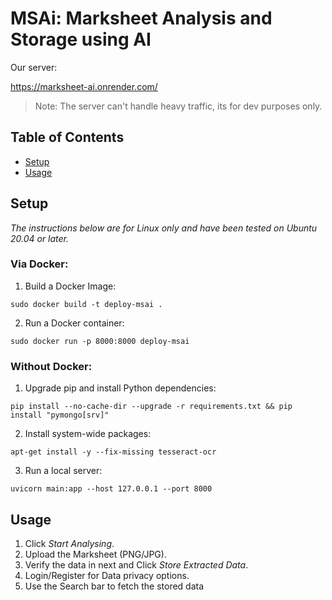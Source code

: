 # MSAi: Marksheet Analysis and Storage using AI

Our server:

https://marksheet-ai.onrender.com/


> Note: The server can't handle heavy traffic, its for dev purposes only.

## Table of Contents

- [Setup](#Setup)
- [Usage](#Usage)

## Setup

*The instructions below are for Linux only and have been tested on Ubuntu 20.04 or later.*

### Via Docker:

1. Build a Docker Image:

```sudo docker build -t deploy-msai .```

2. Run a Docker container:

```sudo docker run -p 8000:8000 deploy-msai```

### Without Docker:

1. Upgrade pip and install Python dependencies:

```pip install --no-cache-dir --upgrade -r requirements.txt && pip install "pymongo[srv]"```

2. Install system-wide packages:

```apt-get install -y --fix-missing tesseract-ocr```

3. Run a local server:

```uvicorn main:app --host 127.0.0.1 --port 8000```


## Usage

1. Click *Start Analysing*.
2. Upload the Marksheet (PNG/JPG).
3. Verify the data in next and Click *Store Extracted Data*.
4. Login/Register for Data privacy options.
5. Use the Search bar to fetch the stored data